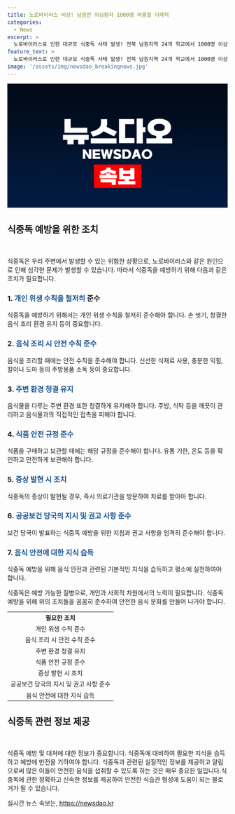 ```yaml
---
title: 노로바이러스 비상! 남원만 의심환자 1000명 여름철 이례적
categories:
  - News
excerpt: >
  노로바이러스로 인한 대규모 식중독 사태 발생! 전북 남원지역 24개 학교에서 1000명 이상의 의심 환자 발생. 공통으로 납품받은 김치에서 바이러스 검출. 겨울철에 활동성 높아, 구토, 설사, 근육통, 두통, 발열 등 전신 증상 유발. 24~48시간 잠복기. 치료법은 없으나 개인위생 및 식품 처리에 주의 요망.
feature_text: >
  노로바이러스로 인한 대규모 식중독 사태 발생! 전북 남원지역 24개 학교에서 1000명 이상의 의심 환자 발생. 공통으로 납품받은 김치에서 바이러스 검출. 겨울철에 활동성 높아, 구토, 설사, 근육통, 두통, 발열 등 전신 증상 유발. 24~48시간 잠복기. 치료법은 없으나 개인위생 및 식품 처리에 주의 요망.
image: '/assets/img/newsdao_breakingnews.jpg'
---
```


<p><img src="/assets/img/newsdao_breakingnews.jpg" alt="bookingtag 속보" /></p>

<h2 data-ke-size="size26">식중독 예방을 위한 조치</h2>

<p data-ke-size="size16">&#65279;</p>

<p>식중독은 우리 주변에서 발생할 수 있는 위험한 상황으로, 노로바이러스와 같은 원인으로 인해 심각한 문제가 발생할 수 있습니다. 따라서 식중독을 예방하기 위해 다음과 같은 조치가 필요합니다.</p>

<h3>1. <b><span style="color: #1a5490;">개인 위생 수칙을 철저히</span></b> 준수</h3>

<p>식중독을 예방하기 위해서는 개인 위생 수칙을 철저히 준수해아 합니다. 손 씻기, 청결한 음식 조리 환경 유지 등이 중요합니다.</p>

<h3>2. <b><span style="color: #1a5490;">음식 조리 시 안전 수칙 준수</span></b></h3>

<p>음식을 조리할 때에는 안전 수칙을 준수해야 합니다. 신선한 식재료 사용, 충분한 익힘, 칼이나 도마 등의 주방용품 소독 등이 중요합니다.</p>

<h3>3. <b><span style="color: #1a5490;">주변 환경 청결 유지</span></b></h3>

<p>음식물을 다루는 주변 환경 또한 청결하게 유지해아 합니다. 주방, 식탁 등을 깨끗이 관리하고 음식물과의 직접적인 접촉을 피해야 합니다.</p>

<h3>4. <b><span style="color: #1a5490;">식품 안전 규정 준수</span></b></h3>

<p>식품을 구매하고 보관할 때에는 해당 규정을 준수해야 합니다. 유통 기한, 온도 등을 확인하고 안전하게 보관해야 합니다.</p>

<h3>5. <b><span style="color: #1a5490;">증상 발현 시 조치</span></b></h3>

<p>식중독의 증상이 발현될 경우, 즉시 의료기관을 방문하여 치료를 받아아 합니다.</p>

<h3>6. <b><span style="color: #1a5490;">공공보건 당국의 지시 및 권고 사항 준수</span></b></h3>

<p>보건 당국이 발표하는 식중독 예방을 위한 지침과 권고 사항을 엄격히 준수해야 합니다.</p>

<h3>7. <b><span style="color: #1a5490;">음식 안전에 대한 지식 습득</span></b></h3>

<p>식중독 예방을 위해 음식 안전과 관련된 기본적인 지식을 습득하고 평소에 실천하여야 합니다.</p>

<p>식중독은 예방 가능한 질병으로, 개인과 사회적 차원에서의 노력이 필요합니다. 식중독 예방을 위해 위의 조치들을 꼼꼼히 준수하여 안전한 음식 문화를 만들어 나가야 합니다.</p></p>

<table>
    <tbody>
        <tr>
            <td style="text-align: center; height: 17px;"><b>필요한 조치</b></td>
        </tr>
        <tr>
            <td style="text-align: center; height: 17px;">개인 위생 수칙 준수</td>
        </tr>
        <tr>
            <td style="text-align: center; height: 17px;">음식 조리 시 안전 수칙 준수</td>
        </tr>
        <tr>
            <td style="text-align: center; height: 17px;">주변 환경 청결 유지</td>
        </tr>
        <tr>
            <td style="text-align: center; height: 17px;">식품 안전 규정 준수</td>
        </tr>
        <tr>
            <td style="text-align: center; height: 17px;">증상 발현 시 조치</td>
        </tr>
        <tr>
            <td style="text-align: center; height: 17px;">공공보건 당국의 지시 및 권고 사항 준수</td>
        </tr>
        <tr>
            <td style="text-align: center; height: 17px;">음식 안전에 대한 지식 습득</td>
        </tr>
    </tbody>
</table>

<h2 data-ke-size="size26">식중독 관련 정보 제공</h2>

<p data-ke-size="size16">&#65279;</p>

<p>식중독 예방 및 대처에 대한 정보가 중요합니다. 식중독에 대비하여 필요한 지식을 습득하고 예방에 만전을 기하여야 합니다. 식중독과 관련된 실질적인 정보를 제공하고 알림으로써 많은 이들이 안전한 음식을 섭취할 수 있도록 하는 것은 매우 중요한 일입니다.식중독에 관한 정확하고 신속한 정보를 제공하여 안전한 식습관 형성에 도움이 되는 블로거가 될 수 있습니다.</p></p>
실시간 뉴스 속보는, <a href="https://newsdao.kr" rel="dofollow">https://newsdao.kr</a>


